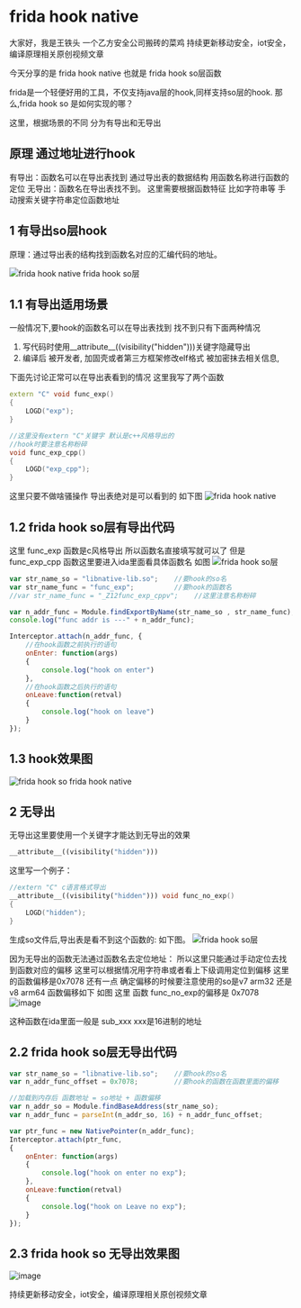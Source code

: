 # frida hook native

大家好，我是王铁头 一个乙方安全公司搬砖的菜鸡
持续更新移动安全，iot安全，编译原理相关原创视频文章 

今天分享的是 frida hook native 也就是 frida hook so层函数

frida是一个轻便好用的工具，不仅支持java层的hook,同样支持so层的hook. 那么,frida hook so 是如何实现的哪？

这里，根据场景的不同 分为有导出和无导出

## 原理 通过地址进行hook

有导出：函数名可以在导出表找到 通过导出表的数据结构 用函数名称进行函数的定位
无导出：函数名在导出表找不到。 这里需要根据函数特征 比如字符串等 手动搜索关键字符串定位函数地址

## 1 有导出so层hook

原理：通过导出表的结构找到函数名对应的汇编代码的地址。

![frida hook native frida hook so层](https://upload-images.jianshu.io/upload_images/25193798-1a06f2374dd910d7.png?imageMogr2/auto-orient/strip%7CimageView2/2/w/1240)

## 1.1 有导出适用场景

一般情况下,要hook的函数名可以在导出表找到
找不到只有下面两种情况

1.  写代码时使用__attribute__((visibility("hidden")))关键字隐藏导出
2.  编译后 被开发者, 加固壳或者第三方框架修改elf格式 被加密抹去相关信息,

下面先讨论正常可以在导出表看到的情况
这里我写了两个函数

```c++
extern "C" void func_exp()
{
    LOGD("exp");
}

//这里没有extern "C"关键字 默认是c++风格导出的
//hook时要注意名称粉碎 
void func_exp_cpp()
{
    LOGD("exp_cpp");
}

```

这里只要不做啥骚操作 导出表绝对是可以看到的 如下图
![frida hook native](https://upload-images.jianshu.io/upload_images/25193798-f2c0622122e4f815.png?imageMogr2/auto-orient/strip%7CimageView2/2/w/1240)

## 1.2 frida hook so层有导出代码

这里 func_exp 函数是c风格导出 所以函数名直接填写就可以了
但是 func_exp_cpp 函数这里要进入ida里面看具体函数名 如图
![frida hook so层](https://upload-images.jianshu.io/upload_images/25193798-1194eefa6f9bfc42.png?imageMogr2/auto-orient/strip%7CimageView2/2/w/1240)

```javascript
var str_name_so = "libnative-lib.so";    //要hook的so名
var str_name_func = "func_exp";          //要hook的函数名
//var str_name_func = "_Z12func_exp_cppv";    //这里注意名称粉碎

var n_addr_func = Module.findExportByName(str_name_so , str_name_func);
console.log("func addr is ---" + n_addr_func);

Interceptor.attach(n_addr_func, {
    //在hook函数之前执行的语句
    onEnter: function(args) 
    {
        console.log("hook on enter")
    },
    //在hook函数之后执行的语句
    onLeave:function(retval)
    {
        console.log("hook on leave")
    }
});

```

## 1.3 hook效果图

![frida hook so frida hook native](https://upload-images.jianshu.io/upload_images/25193798-5bfe39986cd154e4.png?imageMogr2/auto-orient/strip%7CimageView2/2/w/1240)

## 2 无导出

无导出这里要使用一个关键字才能达到无导出的效果

```c++
__attribute__((visibility("hidden")))

```

这里写一个例子：

```c++
//extern "C" c语言格式导出
__attribute__((visibility("hidden"))) void func_no_exp()
{
    LOGD("hidden");
}

```

生成so文件后,导出表是看不到这个函数的:
如下图。
![frida hook so层](https://upload-images.jianshu.io/upload_images/25193798-5082f8810226953a.png?imageMogr2/auto-orient/strip%7CimageView2/2/w/1240)

因为无导出的函数无法通过函数名去定位地址：
所以这里只能通过手动定位去找到函数对应的偏移 这里可以根据情况用字符串或者看上下级调用定位到偏移 这里的函数偏移是0x7078 还有一点 确定偏移的时候要注意使用的so是v7 arm32 还是 v8 arm64
函数偏移如下 如图 这里 函数 func_no_exp的偏移是 0x7078
![image](https://upload-images.jianshu.io/upload_images/25193798-c16787a4a2bbb3d5.png?imageMogr2/auto-orient/strip%7CimageView2/2/w/1240)

这种函数在ida里面一般是 sub_xxx xxx是16进制的地址

## 2.2 frida hook so层无导出代码

```javascript
var str_name_so = "libnative-lib.so";    //要hook的so名
var n_addr_func_offset = 0x7078;         //要hook的函数在函数里面的偏移

//加载到内存后 函数地址 = so地址 + 函数偏移
var n_addr_so = Module.findBaseAddress(str_name_so);
var n_addr_func = parseInt(n_addr_so, 16) + n_addr_func_offset;

var ptr_func = new NativePointer(n_addr_func);
Interceptor.attach(ptr_func, 
{
    onEnter: function(args) 
    {
        console.log("hook on enter no exp");
    },
    onLeave:function(retval)
    {
        console.log("hook on Leave no exp");
    }
});

```

## 2.3 frida hook so 无导出效果图

![image](https://upload-images.jianshu.io/upload_images/25193798-942e33125230c3c7.png?imageMogr2/auto-orient/strip%7CimageView2/2/w/1240)

持续更新移动安全，iot安全，编译原理相关原创视频文章
